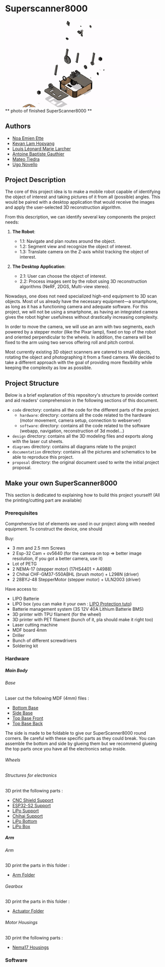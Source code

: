 # Superscanner8000
![CAD of the assembled Superrrrscanner](https://github.com/epfl-cs358/2024fa-superscanner8000/blob/main/image/Assembled-V2.gif)
** photo of finished SuperScanner8000 **
## Authors
   - [Noa Emien Ette](https://github.com/Noaemien)
   - [Kevan Lam Hopyang](https://github.com/KevanLam)
   - [Louis Léonard Marie Larcher](https://github.com/loulou413)
   - [Antoine Baptiste Gauthier](https://github.com/gautierantoine195)
   - [Mateo Tiedra](https://github.com/mateotiedra)
   - [Ugo Novello](https://github.com/Laggrif)
      
## Project Description 

The core of this project idea is to make a mobile robot capable of identifying the object of interest and taking pictures of it from all (possible) angles. This would be paired with a desktop application that would receive the images and apply the user-selected 3D reconstruction algorithm.

From this description, we can identify several key components the project needs:

1. **The Robot**:
   - 1.1: Navigate and plan routes around the object.
   - 1.2: Segment view and recognize the object of interest.
   - 1.3: Translate camera on the Z-axis whilst tracking the object of interest.

2. **The Desktop Application**:
   - 2.1: User can choose the object of interest.
   - 2.2: Process images sent by the robot using 3D reconstruction algorithms (NeRF, 2DGS, Multi-view stereo).

Nowadays, one does not need specialized high-end equipment to 3D scan objects. Most of us already have the necessary equipment—a smartphone, as long as it has a functioning camera and adequate software. For this project, we will not be using a smartphone, as having an integrated camera gives the robot higher usefulness without drastically increasing complexity.

In order to move the camera, we will use an arm with two segments, each powered by a stepper motor (like the Pixar lamp), fixed on top of the robot and oriented perpendicular to the wheels. In addition, the camera will be fixed to the arm using two servos offering roll and pitch control.

Most currently existing 3D object scanners are catered to small objects, rotating the object and photographing it from a fixed camera. We decided to take a different approach with the goal of providing more flexibility while keeping the complexity as low as possible.

## Project Structure

Below is a brief explanation of this repository's structure to provide context and aid readers' comprehension in the following sections of this document.
- `code` directory: contains all the code for the different parts of the project.
    - `hardware`: directory: contains all the code related to the hardware (motor movement, camera setup, connection to webserver) 
    - `software`: directory: contains all the code related to the software (webapp, navigation, reconstruction of 3d model...)
- `design` directory: contains all the 3D modeling files and exports along with the laser cut sheets.
- `diagrams` directory: contains all diagrams relate to the project
- `documentation` directory: contains all the pictures and schematics to be able to reproduce this project.
- `proposal` directory: the original document used to write the initial project proposal.

## Make your own SuperScanner8000

This section is dedicated to explaining how to build this project yourself! (All the printing/cutting part are available)

### Prerequisites
Comprehensive list of elements we used in our project along with needed equipment. To construct the device, one should

Buy:

- 3 mm and 2.5 mm Screws
- 2 Esp-32 Cam + ov5640 (for the camera on top => better image resolution, if you got a better camera, use it)
- Lot of PETG
- 2 NEMA-17 (stepper motor) (17HS4401 + A4988)
- 2 Chihai CHF-GM37-550ABHL (brush motor) + L298N (driver)
- 2 28BYJ-48 StepperMotor (stepper motor) + ULN2003 (driver)

Have access to:

- LIPO Batterie
- LIPO box (you can make it your own : [LIPO Protection tuto](https://github.com/epfl-cs358/cs358-resources/tree/main/cad/lipo_protection))
- Batterie management system (3S 12V 40A Lithium Batterie BMS)
- 3D printer with TPU filament (for the wheel)
- 3D printer with PET filament (bunch of it, pla should make it right too)
- Laser cutting machine
- MDF board 4mm
- Driller
- Bunch of different screwdrivers
- Soldering kit

### Hardware

##### Main Body

###### Base

Laser cut the following MDF (4mm) files :
   - [Bottom Base](design/dxf/bottom_base.dxf)
   - [Side Base](design/dxf/side_full.dxf)
   - [Top Base Front](design/dxf/top_base_front.dxf)
   - [Top Base Back](design/dxf/top_base_back.dxf)

The side is made to be foldable to give our SuperScanner8000 round corners. Be careful with these specific parts as they could break. 
You can assemble the bottom and side by glueing them but we recommend glueing the top parts once you have all the electronics setup inside.

###### Wheels

###### Structures for electronics

3D print the following parts :
   - [CNC Shield Support](design/prints/CNC_shield_support.stl)
   - [ESP32-S2 Support](design/prints/ESP32-S2_support.stl)
   - [LiPo Support](design/prints/LiPo_support.stl)
   - [Chihai Support](design/prints/chihai_supports.stl)
   - [LiPo Bottom](design/prints/lipo_box/Lipo_bottom.stl)
   - [LiPo Box](design/prints/lipo_box/Lipo_box.stl)

##### Arm

###### Arm

3D print the parts in this folder :
   - [Arm Folder](design/prints/long_arm)

###### Gearbox

3D print the parts in this folder :
   - [Actuator Folder](design/prints/actuators)

###### Motor Housings

3D print the following parts :
   - [Nema17 Housings](design/prints/housing_on_base.stl)


### Software


